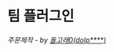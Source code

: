 # 팀 플러그인
###### 주문제작 - by [돌고래0(dolp****)](https://cafe.naver.com/goldbigdragon?iframe_url=/CafeMemberNetworkView.nhn%3Fm=view%26clubid=22043725%26memberid=dolphin6202#)
